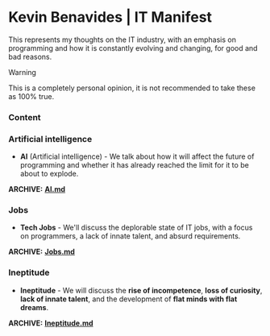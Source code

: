 # Kevin Benavides | IT Manifest

This represents my thoughts on the IT industry, with an emphasis on programming and how it is constantly evolving and changing, for good and bad reasons.

> [!WARNING]  
> This is a completely personal opinion, it is not recommended to take these as 100% true.

### Content

### Artificial intelligence

- **AI** (Artificial intelligence) - We talk about how it will affect the future of programming and whether it has already reached the limit for it to be about to explode.

**ARCHIVE:** **[AI.md](https://github.com/DevCheckOG/IT-Manifest/blob/master/manifest/AI.md)**

### Jobs

- **Tech Jobs** - We'll discuss the deplorable state of IT jobs, with a focus on programmers, a lack of innate talent, and absurd requirements.

**ARCHIVE:** **[Jobs.md](https://github.com/DevCheckOG/IT-Manifest/blob/master/manifest/Jobs.md)**

### Ineptitude

- **Ineptitude** - We will discuss the **rise of incompetence**, **loss of curiosity**, **lack of innate talent**, and the development of **flat minds with flat dreams**.

**ARCHIVE:** **[Ineptitude.md](https://github.com/DevCheckOG/IT-Manifest/blob/master/manifest/Ineptitude.md)**
